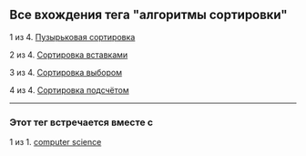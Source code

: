 ## Все вхождения тега "алгоритмы сортировки"

1 из 4. [Пузырьковая сортировка](./2020-12-20_computer_science_bubble_sort.md)

2 из 4. [Сортировка вставками](./2020-12-20_computer_science_insertion_sort.md)

3 из 4. [Сортировка выбором](./2020-12-20_computer_science_selection_sort.md)

4 из 4. [Сортировка подсчётом](./2020-12-20_computer_science_counting_sort.md)

---

### Этот тег встречается вместе с

1 из 1. [computer science](./meta_computer_science.md)

